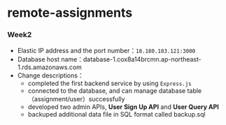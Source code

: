# remote-assignments
### Week2
- Elastic IP address and the port number：`18.180.183.121:3000`
- Database host name：database-1.cox8a14brcmn.ap-northeast-1.rds.amazonaws.com
- Change descriptions：
  - completed the first backend service by using `Express.js`
  - connected to the database, and can manage database table（assignment/user）successfully
  - developed two admin APIs, **User Sign Up API** and **User Query API**
  - backuped additional data file in SQL format called backup.sql
